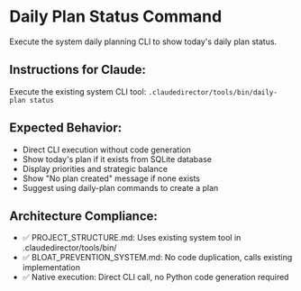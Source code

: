 # Daily Plan Status Command

Execute the system daily planning CLI to show today's daily plan status.

## Instructions for Claude:

Execute the existing system CLI tool: `.claudedirector/tools/bin/daily-plan status`

## Expected Behavior:

- Direct CLI execution without code generation
- Show today's plan if it exists from SQLite database
- Display priorities and strategic balance
- Show "No plan created" message if none exists
- Suggest using daily-plan commands to create a plan

## Architecture Compliance:

- ✅ PROJECT_STRUCTURE.md: Uses existing system tool in .claudedirector/tools/bin/
- ✅ BLOAT_PREVENTION_SYSTEM.md: No code duplication, calls existing implementation
- ✅ Native execution: Direct CLI call, no Python code generation required
